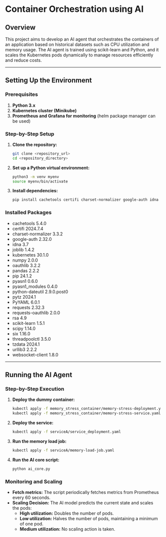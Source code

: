 # Container Orchestration using AI


## Overview

This project aims to develop an AI agent that orchestrates the containers of an application based on historical datasets such as CPU utilization and memory usage. The AI agent is trained using scikit-learn and Python, and it scales the Kubernetes pods dynamically to manage resources efficiently and reduce costs.

---

## Setting Up the Environment

### Prerequisites

1. **Python 3.x**
2. **Kubernetes cluster (Minikube)**
3. **Prometheus and Grafana for monitoring** (helm package manager can be used)

### Step-by-Step Setup

1. **Clone the repository:**

   ```sh
   git clone <repository_url>
   cd <repository_directory>
   ```

2. **Set up a Python virtual environment:**

   ```sh
   python3 -m venv myenv
   source myenv/bin/activate
   ```

3. **Install dependencies:**

   ```sh
   pip install cachetools certifi charset-normalizer google-auth idna joblib kubernetes numpy oauthlib pandas pyasn1 pyasn1_modules python-dateutil pytz PyYAML requests requests-oauthlib rsa scikit-learn scipy six threadpoolctl tzdata urllib3 websocket-client
   ```

### Installed Packages

- cachetools 5.4.0
- certifi 2024.7.4
- charset-normalizer 3.3.2
- google-auth 2.32.0
- idna 3.7
- joblib 1.4.2
- kubernetes 30.1.0
- numpy 2.0.0
- oauthlib 3.2.2
- pandas 2.2.2
- pip 24.1.2
- pyasn1 0.6.0
- pyasn1_modules 0.4.0
- python-dateutil 2.9.0.post0
- pytz 2024.1
- PyYAML 6.0.1
- requests 2.32.3
- requests-oauthlib 2.0.0
- rsa 4.9
- scikit-learn 1.5.1
- scipy 1.14.0
- six 1.16.0
- threadpoolctl 3.5.0
- tzdata 2024.1
- urllib3 2.2.2
- websocket-client 1.8.0

---

## Running the AI Agent

### Step-by-Step Execution

1. **Deploy the dummy container:**

   ```sh
   kubectl apply -f memory_stress_container/memory-stress-deployment.yaml
   kubectl apply -f memory_stress_container/memory-stress-service.yaml
   ```

2. **Deploy the service:**

   ```sh
   kubectl apply -f serviceA/service_deployment.yaml
   ```

3. **Run the memory load job:**

   ```sh
   kubectl apply -f serviceA/memory-load-job.yaml
   ```

4. **Run the AI core script:**

   ```sh
   python ai_core.py
   ```

### Monitoring and Scaling

- **Fetch metrics:** The script periodically fetches metrics from Prometheus every 60 seconds.
- **Scaling Decision:** The AI model predicts the current state and scales the pods:
  - **High utilization:** Doubles the number of pods.
  - **Low utilization:** Halves the number of pods, maintaining a minimum of one pod.
  - **Medium utilization:** No scaling action is taken.
